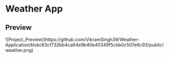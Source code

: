 # Weather App
 
<h2>Preview</h2>
![Project_Preview](https://github.com/VikramSingh39/Weather-Application/blob/83cf732bb4ca64e9b40e40349f5cbb0c507e6c93/public/weather.png)
